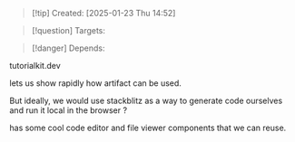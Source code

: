 
>[!tip] Created: [2025-01-23 Thu 14:52]

>[!question] Targets: 

>[!danger] Depends: 

tutorialkit.dev

lets us show rapidly how artifact can be used.

But ideally, we would use stackblitz as a way to generate code ourselves and run it local in the browser ?

has some cool code editor and file viewer components that we can reuse.